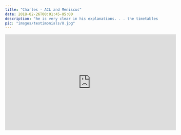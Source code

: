 ```yaml
---
title: "Charles - ACL and Meniscus"
date: 2018-02-26T00:01:45-05:00
description: "he is very clear in his explanations. . . the timetables he laid out were right on . . ."
pic: "images/testimonials/8.jpg"
---
```


<iframe width="560" height="315" src="https://www.youtube.com/embed/mZDtl3SA6Dk?rel=0" frameborder="0" allow="autoplay; encrypted-media" allowfullscreen></iframe>
